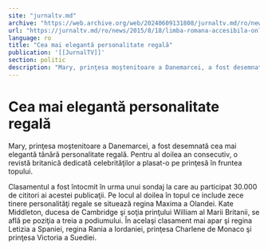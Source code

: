 ```yaml
---
site: "jurnaltv.md"
archive: "https://web.archive.org/web/20240609131808/jurnaltv.md/ro/news/2015/8/18/limba-romana-accesibila-online-10148256/"
url: "https://jurnaltv.md/ro/news/2015/8/18/limba-romana-accesibila-online-10148256/"
language: ro
title: "Cea mai elegantă personalitate regală"
publication: '[[JurnalTV]]'
section: politic
description: "Mary, prinţesa moştenitoare a Danemarcei, a fost desemnată cea mai elegantă t&acirc;nără personalitate regală. Pentru al doilea an consecutiv, o revistă..."
---
```


# Cea mai elegantă personalitate regală

Mary, prinţesa moştenitoare a Danemarcei, a fost desemnată cea mai elegantă tânără personalitate regală. Pentru al doilea an consecutiv, o revistă britanică dedicată celebrităţilor a plasat-o pe prinţesă în fruntea topului.

Clasamentul a fost întocmit în urma unui sondaj la care au participat 30.000 de cititori ai acestei publicaţii. Pe locul al doilea în topul ce include zece tinere personalităţi regale se situează regina Maxima a Olandei. Kate Middleton, ducesa de Cambridge şi soţia prinţului William al Marii Britanii, se află pe poziţia a treia a podiumului. În acelaşi clasament mai apar şi regina Letizia a Spaniei, regina Rania a Iordaniei, prinţesa Charlene de Monaco şi prinţesa Victoria a Suediei.